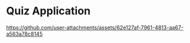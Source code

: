 # Quiz Application

https://github.com/user-attachments/assets/62e127af-7961-4813-aa67-a563a78c8145
